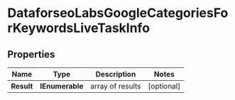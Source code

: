 # DataforseoLabsGoogleCategoriesForKeywordsLiveTaskInfo


## Properties

| Name | Type | Description | Notes |
|------------ | ------------- | ------------- | -------------|
**Result** | **IEnumerable<DataforseoLabsGoogleCategoriesForKeywordsLiveResultInfo>** | array of results |[optional]|